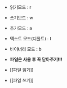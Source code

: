 - 읽기모드 : r
- 쓰기모드 : w
- 추가모드 : a
- 텍스트 모드(디폴트) : t
- 바이너리 모드 : b
- **파일은 사용 후 꼭 닫아주기!!!**

- [[파일 읽기]]
- [[파일 쓰기]]

